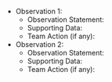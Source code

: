 - Observation 1:
  - Observation Statement:
  - Supporting Data:
  - Team Action (if any):
- Observation 2:
  - Observation Statement:
  - Supporting Data:
  - Team Action (if any):
